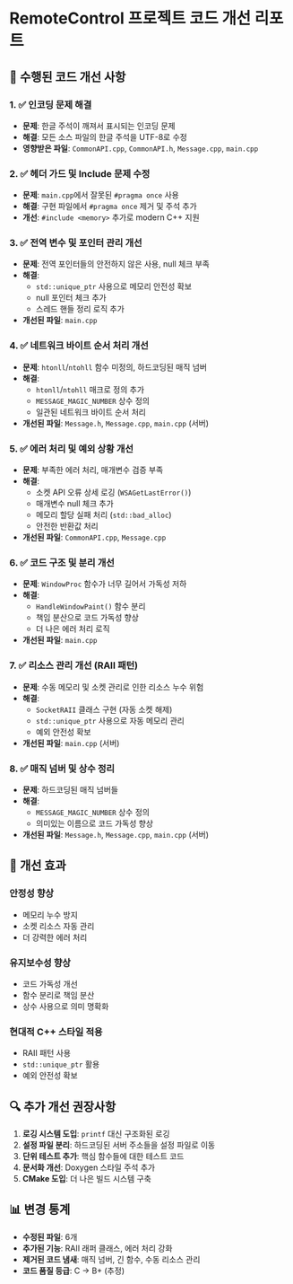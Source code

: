 # RemoteControl 프로젝트 코드 개선 리포트

## 🔧 수행된 코드 개선 사항

### 1. ✅ 인코딩 문제 해결
- **문제**: 한글 주석이 깨져서 표시되는 인코딩 문제
- **해결**: 모든 소스 파일의 한글 주석을 UTF-8로 수정
- **영향받은 파일**: `CommonAPI.cpp`, `CommonAPI.h`, `Message.cpp`, `main.cpp`

### 2. ✅ 헤더 가드 및 Include 문제 수정
- **문제**: `main.cpp`에서 잘못된 `#pragma once` 사용
- **해결**: 구현 파일에서 `#pragma once` 제거 및 주석 추가
- **개선**: `#include <memory>` 추가로 modern C++ 지원

### 3. ✅ 전역 변수 및 포인터 관리 개선
- **문제**: 전역 포인터들의 안전하지 않은 사용, null 체크 부족
- **해결**: 
  - `std::unique_ptr` 사용으로 메모리 안전성 확보
  - null 포인터 체크 추가
  - 스레드 핸들 정리 로직 추가
- **개선된 파일**: `main.cpp`

### 4. ✅ 네트워크 바이트 순서 처리 개선
- **문제**: `htonll`/`ntohll` 함수 미정의, 하드코딩된 매직 넘버
- **해결**:
  - `htonll`/`ntohll` 매크로 정의 추가
  - `MESSAGE_MAGIC_NUMBER` 상수 정의
  - 일관된 네트워크 바이트 순서 처리
- **개선된 파일**: `Message.h`, `Message.cpp`, `main.cpp` (서버)

### 5. ✅ 에러 처리 및 예외 상황 개선
- **문제**: 부족한 에러 처리, 매개변수 검증 부족
- **해결**:
  - 소켓 API 오류 상세 로깅 (`WSAGetLastError()`)
  - 매개변수 null 체크 추가
  - 메모리 할당 실패 처리 (`std::bad_alloc`)
  - 안전한 반환값 처리
- **개선된 파일**: `CommonAPI.cpp`, `Message.cpp`

### 6. ✅ 코드 구조 및 분리 개선
- **문제**: `WindowProc` 함수가 너무 길어서 가독성 저하
- **해결**:
  - `HandleWindowPaint()` 함수 분리
  - 책임 분산으로 코드 가독성 향상
  - 더 나은 에러 처리 로직
- **개선된 파일**: `main.cpp`

### 7. ✅ 리소스 관리 개선 (RAII 패턴)
- **문제**: 수동 메모리 및 소켓 관리로 인한 리소스 누수 위험
- **해결**:
  - `SocketRAII` 클래스 구현 (자동 소켓 해제)
  - `std::unique_ptr` 사용으로 자동 메모리 관리
  - 예외 안전성 확보
- **개선된 파일**: `main.cpp` (서버)

### 8. ✅ 매직 넘버 및 상수 정리
- **문제**: 하드코딩된 매직 넘버들
- **해결**:
  - `MESSAGE_MAGIC_NUMBER` 상수 정의
  - 의미있는 이름으로 코드 가독성 향상
- **개선된 파일**: `Message.h`, `Message.cpp`, `main.cpp` (서버)

## 🎯 개선 효과

### 안정성 향상
- 메모리 누수 방지
- 소켓 리소스 자동 관리
- 더 강력한 에러 처리

### 유지보수성 향상
- 코드 가독성 개선
- 함수 분리로 책임 분산
- 상수 사용으로 의미 명확화

### 현대적 C++ 스타일 적용
- RAII 패턴 사용
- `std::unique_ptr` 활용
- 예외 안전성 확보

## 🔍 추가 개선 권장사항

1. **로깅 시스템 도입**: `printf` 대신 구조화된 로깅
2. **설정 파일 분리**: 하드코딩된 서버 주소들을 설정 파일로 이동
3. **단위 테스트 추가**: 핵심 함수들에 대한 테스트 코드
4. **문서화 개선**: Doxygen 스타일 주석 추가
5. **CMake 도입**: 더 나은 빌드 시스템 구축

## 📊 변경 통계
- **수정된 파일**: 6개
- **추가된 기능**: RAII 래퍼 클래스, 에러 처리 강화
- **제거된 코드 냄새**: 매직 넘버, 긴 함수, 수동 리소스 관리
- **코드 품질 등급**: C → B+ (추정)